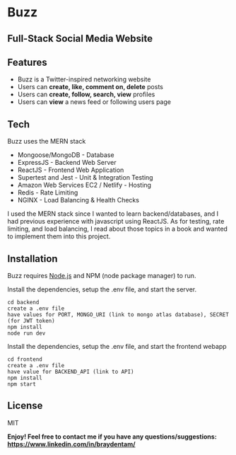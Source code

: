 # Buzz
## Full-Stack Social Media Website
## Features

- Buzz is a Twitter-inspired networking website
- Users can **create, like, comment on, delete** posts
- Users can **create, follow, search, view** profiles
- Users can **view** a news feed or following users page

## Tech

Buzz uses the MERN stack

- Mongoose/MongoDB - Database
- ExpressJS - Backend Web Server
- ReactJS - Frontend Web Application
- Supertest and Jest - Unit & Integration Testing
- Amazon Web Services EC2 / Netlify - Hosting
- Redis - Rate Limiting
- NGINX - Load Balancing & Health Checks

I used the MERN stack since I wanted to learn backend/databases, and I had previous experience with javascript using ReactJS. As for testing, rate limiting, and load balancing, I read about those topics in a book and wanted to implement them into this project.

## Installation

Buzz requires [Node.js](https://nodejs.org/) and NPM (node package manager) to run.

Install the dependencies, setup the .env file, and start the server.

```
cd backend
create a .env file
have values for PORT, MONGO_URI (link to mongo atlas database), SECRET (for JWT token)
npm install
node run dev
```

Install the dependencies, setup the .env file, and start the frontend webapp

```
cd frontend
create a .env file
have value for BACKEND_API (link to API)
npm install
npm start
```
## License

MIT

**Enjoy! Feel free to contact me if you have any questions/suggestions: https://www.linkedin.com/in/braydentam/**
